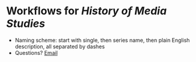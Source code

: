 # Workflows for *History of Media Studies*

* Naming scheme: start with single, then series name, then plain English description, all separated by dashes
* Questions? [Email](mailto:hms@mediastudies.press)